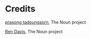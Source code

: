 # Credits

[prasong tadoungsorn](https://thenounproject.com/layersky), The Noun project

[Ben Davis](https://thenounproject.com/smashicons), The Noun project

